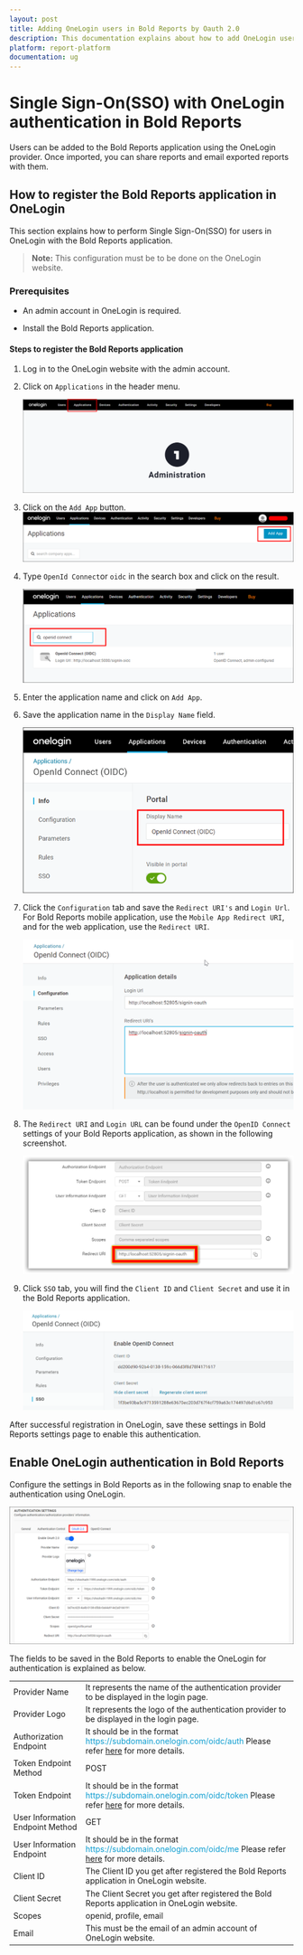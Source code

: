 ```yaml
---
layout: post
title: Adding OneLogin users in Bold Reports by Oauth 2.0
description: This documentation explains about how to add OneLogin user in Bold Reports using the OAuth 2.0 settings
platform: report-platform
documentation: ug
---
```


# Single Sign-On(SSO) with OneLogin authentication in Bold Reports

Users can be added to the Bold Reports application using the OneLogin provider. Once imported, you can share reports and email exported reports with them.

## How to register the Bold Reports application in OneLogin

This section explains how to perform Single Sign-On(SSO) for users in OneLogin with the Bold Reports application.

>**Note:** This configuration must be to be done on the OneLogin website.

### Prerequisites

* An admin account in OneLogin is required.

* Install the Bold Reports application.

#### Steps to register the Bold Reports application

1. Log in to the OneLogin website with the admin account.

2. Click on `Applications` in the header menu.

   ![Application page](/static/assets/on-premise/images/authentication/single-sign-on/oauth/onelogin/oneloginadmin.png)

3. Click on the `Add App` button.
   ![Add Application page](/static/assets/on-premise/images/authentication/single-sign-on/oauth/onelogin/oneloginaddapp.png)

4. Type `OpenId Connect`or `oidc` in the search box and click on the result.

    ![Openidconnect](/static/assets/on-premise/images/authentication/single-sign-on/oauth/onelogin/openidconnect.png)

5. Enter the application name and click on `Add App`.

6. Save the application name in the `Display Name` field.

   ![Applicationname](/static/assets/on-premise/images/authentication/single-sign-on/oauth/onelogin/oneloginname.png)

7. Click the `Configuration` tab and save the `Redirect URI's` and `Login Url`. For Bold Reports mobile application, use the `Mobile App Redirect URI`, and for the web application, use the `Redirect URI`.

   ![Redirect URI](/static/assets/on-premise/images/authentication/single-sign-on/oauth/onelogin/onelogin-save-redirect-uri.png)

8. The `Redirect URI` and `Login URL` can be found under the `OpenID Connect` settings of your Bold Reports application, as shown in the following screenshot.

   ![Redirecturi in setting](/static/assets/on-premise/images/authentication/single-sign-on/oauth/onelogin/login-redirect-uri.png)

9. Click `SSO` tab, you will find the `Client ID` and `Client Secret` and use it in the Bold Reports application.

   ![OneLoginClient details](/static/assets/on-premise/images/authentication/single-sign-on/oauth/onelogin/onelogin-client-secret.png)

After successful registration in OneLogin, save these settings in Bold Reports settings page to enable this authentication.

## Enable OneLogin authentication in Bold Reports

Configure the settings in Bold Reports as in the following snap to enable the authentication using OneLogin.

  ![OneLogin settings](/static/assets/on-premise/images/authentication/single-sign-on/oauth/onelogin/configure-boldreport-onelogin.png)

The fields to be saved in the Bold Reports to enable the OneLogin for authentication is explained as below.

<table>

<tr>
<td>Provider Name</td>
<td>It represents the name of the authentication provider to be displayed in the login page.</td>
</tr>

<tr>
<td>Provider Logo</td>
<td>It represents the logo of the authentication provider to be displayed in the login page.</td>
</tr>

<tr>
<td>Authorization Endpoint</td>
<td>It should be in the format <span style="color:#0c9dd1">https://subdomain.onelogin.com/oidc/auth</span> Please refer <a href="https://developers.onelogin.com/openid-connect/api/authorization-code">here</a> for more details.
</td>
</tr>

<tr>
<td>Token Endpoint Method</td>
<td>POST</td>
</tr>

<tr>
<td>Token Endpoint</td>
<td>It should be in the format <span style="color:#0c9dd1">https://subdomain.onelogin.com/oidc/token</span> Please refer <a href="https://developers.onelogin.com/openid-connect/api/authorization-code-grant">here</a> for more details.</td>
</tr>

<tr>
<td>User Information Endpoint Method</td>
<td>GET</td>
</tr>

<tr>
<td>User Information Endpoint</td>
<td>It should be in the format <span style="color:#0c9dd1">https://subdomain.onelogin.com/oidc/me</span> Please refer <a href="https://developers.onelogin.com/openid-connect/api/user-info">here</a> for more details.
</tr>

<tr>
<td>Client ID</td>
<td>The Client ID you get after registered the Bold Reports application in OneLogin website.</td>
</tr>

<tr>
<td>Client Secret</td>
<td>The Client Secret you get after registered the Bold Reports application in OneLogin website.</td>
</tr>

<tr>
<td>Scopes</td>
<td>openid, profile, email</td>
</tr>

<tr>
<td>Email</td>
<td>This must be the email of an admin account of OneLogin website.</td>
</tr>

</table>